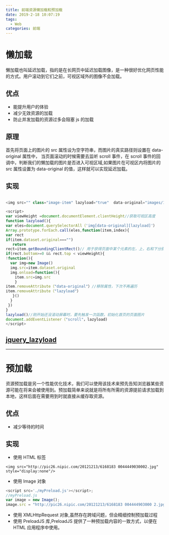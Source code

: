 ```yaml
---
title: 前端资源懒加载和预加载
date: 2019-2-18 10:07:19
tags:
  - Web
categories: 前端
---
```


# 懒加载

懒加载也叫延迟加载，指的是在长网页中延迟加载图像，是一种很好优化网页性能的方式。用户滚动到它们之前，可视区域外的图像不会加载。

## 优点

- 能提升用户的体验
- 减少无效资源的加载
- 防止并发加载的资源过多会阻塞 js 的加载

## 原理

首先将页面上的图片的 src 属性设为空字符串，而图片的真实路径则设置在 data-original 属性中，
当页面滚动的时候需要去监听 scroll 事件，在 scroll 事件的回调中，判断我们的懒加载的图片是否进入可视区域,如果图片在可视区内将图片的 src 属性设置为 data-original 的值，这样就可以实现延迟加载。

<!-- more -->

## 实现

```js

<img src="" class="image-item" lazyload="true"  data-original="images/12.png"/>

<script>
var viewHeight =document.documentElement.clientHeight//获取可视区高度
function lazyload(){
var eles=document.querySelectorAll（'img[data-original][lazyload]'）
Array.prototype.forEach.call(eles,function(item,index){
var rect
if(item.dataset.original==="")
   return
rect=item.getBoundingClientRect()// 用于获得页面中某个元素的左，上，右和下分别相对浏览器视窗的位置
if(rect.bottom>=0 && rect.top < viewHeight){
!function(){
  var img=new Image()
  img.src=item.dataset.original
  img.onload=function(){
    item.src=img.src
    }
item.removeAttribute（"data-original"）//移除属性，下次不再遍历
item.removeAttribute（"lazyload"）
   }()
  }
 })
}
lazyload()//刚开始还没滚动屏幕时，要先触发一次函数，初始化首页的页面图片
document.addEventListener（"scroll"，lazyload)
</script>
```

## [jquery_lazyload](https://github.com/tuupola/jquery_lazyload)

---

# 预加载

资源预加载是另一个性能优化技术，我们可以使用该技术来预先告知浏览器某些资源可能在将来会被使用到。预加载简单来说就是将所有所需的资源提前请求加载到本地，这样后面在需要用到时就直接从缓存取资源。

## 优点

- 减少等待的时间

## 实现

- 使用 HTML 标签

`<img src="http://pic26.nipic.com/20121213/6168183 0044449030002.jpg" style="display:none"/>`

- 使用 Image 对象

```js
<script src='./myPreload.js'></script>;
//myPreload.js
var image = new Image();
image.src = "http://pic26.nipic.com/20121213/6168183 004444903000 2.jpg";
```

- 使用 XMLHttpRequest 对象,虽然存在跨域问题，但会精细控制预加载过程
- 使用 PreloadJS 库,PreloadJS 提供了一种预加载内容的一致方式，以便在 HTML 应用程序中使用。
